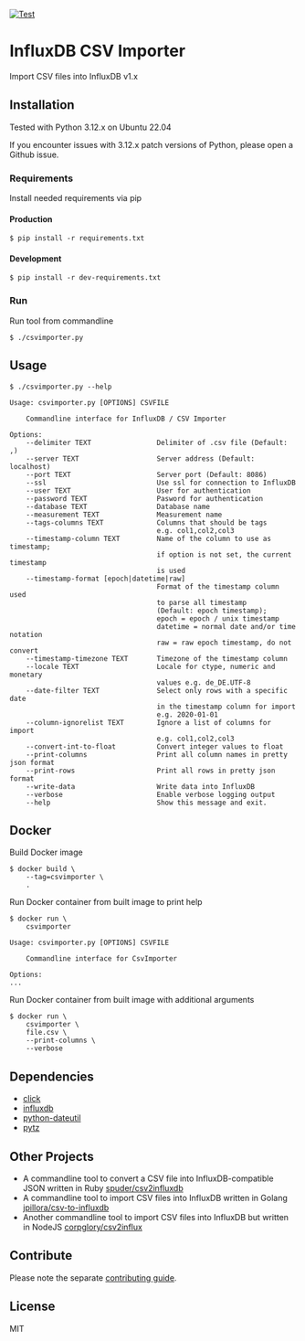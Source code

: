 [![Test](https://github.com/escalate/influxdb-csv-importer/actions/workflows/test.yml/badge.svg?branch=master&event=push)](https://github.com/escalate/influxdb-csv-importer/actions/workflows/test.yml)

# InfluxDB CSV Importer

Import CSV files into InfluxDB v1.x

## Installation

Tested with Python 3.12.x on Ubuntu 22.04

If you encounter issues with 3.12.x patch versions of Python, please open a Github issue.

### Requirements

Install needed requirements via pip

#### Production

```
$ pip install -r requirements.txt
```

#### Development

```
$ pip install -r dev-requirements.txt
```

### Run

Run tool from commandline

```
$ ./csvimporter.py
```

## Usage

```
$ ./csvimporter.py --help

Usage: csvimporter.py [OPTIONS] CSVFILE

    Commandline interface for InfluxDB / CSV Importer

Options:
    --delimiter TEXT                Delimiter of .csv file (Default: ,)
    --server TEXT                   Server address (Default: localhost)
    --port TEXT                     Server port (Default: 8086)
    --ssl                           Use ssl for connection to InfluxDB
    --user TEXT                     User for authentication
    --password TEXT                 Pasword for authentication
    --database TEXT                 Database name
    --measurement TEXT              Measurement name
    --tags-columns TEXT             Columns that should be tags
                                    e.g. col1,col2,col3
    --timestamp-column TEXT         Name of the column to use as timestamp;
                                    if option is not set, the current timestamp
                                    is used
    --timestamp-format [epoch|datetime|raw]
                                    Format of the timestamp column used
                                    to parse all timestamp
                                    (Default: epoch timestamp);
                                    epoch = epoch / unix timestamp
                                    datetime = normal date and/or time notation
                                    raw = raw epoch timestamp, do not convert
    --timestamp-timezone TEXT       Timezone of the timestamp column
    --locale TEXT                   Locale for ctype, numeric and monetary
                                    values e.g. de_DE.UTF-8
    --date-filter TEXT              Select only rows with a specific date
                                    in the timestamp column for import
                                    e.g. 2020-01-01
    --column-ignorelist TEXT        Ignore a list of columns for import
                                    e.g. col1,col2,col3
    --convert-int-to-float          Convert integer values to float
    --print-columns                 Print all column names in pretty json format
    --print-rows                    Print all rows in pretty json format
    --write-data                    Write data into InfluxDB
    --verbose                       Enable verbose logging output
    --help                          Show this message and exit.
```

## Docker

Build Docker image

```
$ docker build \
    --tag=csvimporter \
    .
```

Run Docker container from built image to print help

```
$ docker run \
    csvimporter

Usage: csvimporter.py [OPTIONS] CSVFILE

    Commandline interface for CsvImporter

Options:
...
```

Run Docker container from built image with additional arguments

```
$ docker run \
    csvimporter \
    file.csv \
    --print-columns \
    --verbose
```

## Dependencies

- [click](https://pypi.python.org/pypi/click)
- [influxdb](https://pypi.python.org/pypi/influxdb)
- [python-dateutil](https://pypi.python.org/pypi/python-dateutil)
- [pytz](https://pypi.python.org/pypi/pytz)

## Other Projects

- A commandline tool to convert a CSV file into InfluxDB-compatible JSON written in Ruby [spuder/csv2influxdb](https://github.com/spuder/csv2influxdb)
- A commandline tool to import CSV files into InfluxDB written in Golang [jpillora/csv-to-influxdb](https://github.com/jpillora/csv-to-influxdb)
- Another commandline tool to import CSV files into InfluxDB but written in NodeJS [corpglory/csv2influx](https://github.com/CorpGlory/csv2influx)

## Contribute

Please note the separate [contributing guide](https://github.com/escalate/influxdb-csv-importer/blob/master/CONTRIBUTING.md).

## License

MIT

